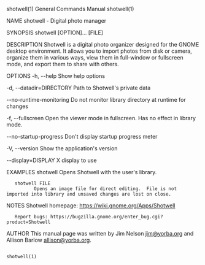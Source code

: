 shotwell(1)                                                                                General Commands Manual                                                                                shotwell(1)



NAME
       shotwell - Digital photo manager


SYNOPSIS
       shotwell [OPTION]... [FILE]


DESCRIPTION
       Shotwell  is  a  digital  photo  organizer designed for the GNOME desktop environment.  It allows you to import photos from disk or camera, organize them in various ways, view them in full-window or
       fullscreen mode, and export them to share with others.


OPTIONS
       -h, --help Show help options

-d, --datadir=DIRECTORY
Path to Shotwell's private data

--no-runtime-monitoring
Do not monitor library directory at runtime for changes

-f, --fullscreen
Open the viewer mode in fullscreen. Has no effect in library mode.

--no-startup-progress
Don't display startup progress meter

-V, --version
Show the application's version

--display=DISPLAY
X display to use


EXAMPLES
       shotwell
              Opens Shotwell with the user's library.

       shotwell FILE
              Opens an image file for direct editing.  File is not imported into library and unsaved changes are lost on close.


NOTES
       Shotwell homepage: https://wiki.gnome.org/Apps/Shotwell

       Report bugs: https://bugzilla.gnome.org/enter_bug.cgi?product=Shotwell


AUTHOR
       This manual page was written by Jim Nelson jim@yorba.org and Allison Barlow allison@yorba.org.



                                                                                                                                                                                                  shotwell(1)
